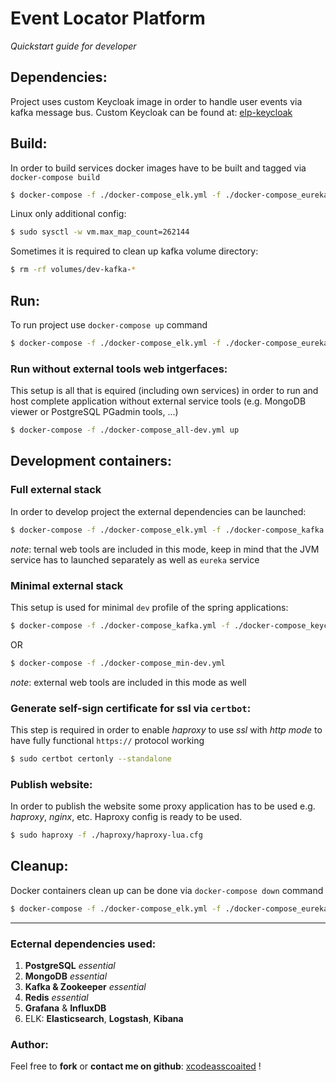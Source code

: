 # Event Locator Platform
_Quickstart guide for developer_



## Dependencies:
Project uses custom Keycloak image in order to handle user events via kafka message bus.
Custom Keycloak can be found at: [elp-keycloak](https://github.com/xcodeassociated/elp-keycloak)


## Build:
In order to build services docker images have to be built and tagged via `docker-compose build`

```bash
$ docker-compose -f ./docker-compose_elk.yml -f ./docker-compose_eureka.yml -f ./docker-compose_event-service.yml -f ./docker-compose_kafka.yml -f ./docker-compose_keycloak.yml -f ./docker-compose_metrics.yml -f ./docker-compose_mongo.yml -f ./docker-compose_postgres.yml -f ./docker-compose_redis.yml -f ./docker-compose_user-service.yml -f ./docker-compose_web.yml build --parallel
```

Linux only additional config:
```bash
$ sudo sysctl -w vm.max_map_count=262144
```

Sometimes it is required to clean up kafka volume directory:
```bash
$ rm -rf volumes/dev-kafka-*
```

## Run:
To run project use `docker-compose up` command

```bash
$ docker-compose -f ./docker-compose_elk.yml -f ./docker-compose_eureka.yml -f ./docker-compose_event-service.yml -f ./docker-compose_kafka.yml -f ./docker-compose_keycloak.yml -f ./docker-compose_metrics.yml -f ./docker-compose_mongo.yml -f ./docker-compose_postgres.yml -f ./docker-compose_redis.yml -f ./docker-compose_user-service.yml -f ./docker-compose_web.yml up
```
### Run without external tools web intgerfaces:
This setup is all that is equired (including own services) in order to run and host complete application without external service tools (e.g. MongoDB viewer or PostgreSQL PGadmin tools, ...)
```bash
$ docker-compose -f ./docker-compose_all-dev.yml up
```

## Development containers:
### Full external stack
In order to develop project the external dependencies can be launched:
```bash
$ docker-compose -f ./docker-compose_elk.yml -f ./docker-compose_kafka.yml -f ./docker-compose_keycloak.yml -f ./docker-compose_metrics.yml -f ./docker-compose_mongo.yml -f ./docker-compose_postgres.yml -f ./docker-compose_redis.yml up
```
_note_: ternal web tools are included in this mode, keep in mind that the JVM service has to launched separately  as well as `eureka` service

### Minimal external stack
This setup is used for minimal `dev` profile of the spring applications:
```bash
$ docker-compose -f ./docker-compose_kafka.yml -f ./docker-compose_keycloak.yml -f ./docker-compose_mongo.yml -f ./docker-compose_postgres.yml -f ./docker-compose_redis.yml up
```
OR
```bash
$ docker-compose -f ./docker-compose_min-dev.yml
```
_note_: external web tools are included in this mode as well

### Generate self-sign certificate for ssl via `certbot`:
This step is required in order to enable _haproxy_ to use _ssl_ with _http mode_ to have fully functional `https://` protocol working

```bash
$ sudo certbot certonly --standalone
```

### Publish website:
In order to publish the website some proxy application has to be used e.g. _haproxy_, _nginx_, etc.
Haproxy config is ready to be used.
```bash
$ sudo haproxy -f ./haproxy/haproxy-lua.cfg
```

## Cleanup:
Docker containers clean up can be done via `docker-compose down` command

```bash
$ docker-compose -f ./docker-compose_elk.yml -f ./docker-compose_eureka.yml -f ./docker-compose_event-service.yml -f ./docker-compose_kafka.yml -f ./docker-compose_keycloak.yml -f ./docker-compose_metrics.yml -f ./docker-compose_mongo.yml -f ./docker-compose_postgres.yml -f ./docker-compose_redis.yml -f ./docker-compose_user-service.yml -f ./docker-compose_web.yml down
```
___

### Ecternal dependencies used:
1. **PostgreSQL** _essential_
2. **MongoDB** _essential_
3. **Kafka & Zookeeper** _essential_
4. **Redis** _essential_
5. **Grafana** & **InfluxDB**
6. ELK: **Elasticsearch**, **Logstash**, **Kibana**



### Author:
Feel free to **fork** or **contact me on github**:
[xcodeasscoaited](https://github.com/xcodeassociated) !
